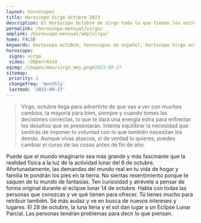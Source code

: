 ```yaml
---
layout: horoscopos
title: Horoscopo Virgo Octubre 2023
description: El Horóscopo Octubre de Virgo todo lo que tienen los astros preparados para este mes, amor, trabajo, familia. Todo sobre astrologia, tarot, predicciones. Horoscopo gratis en español, predicciones y astrología.
permalink: /horoscopo-mensual/virgo/
amplink: /horoscopo-mensual/amp/virgo/
home: FALSE
keywords: horóscopo octubre, horoscopos en español, horóscopo Virgo octubre , horóscopo esperanza gracia, horoscop, horóscopos gratis, horoscopo Virgo, Tarot, Astrologia, Zodíaco, Virgo, horoscopo gratis, horoscopo del mes 
horoscopo:
 signo: virgo
 video: -DQpmrrAIeU
ogimg: /images/mes/virgo_mes.png#2023-09-27
sitemap:
 priority: 1
 changefreq: 'monthly'
 lastmod: '2023-09-27'
---
```



 > Virgo, octubre llega para advertirte de que vas a ver con muchos cambios, la mayoría para bien, siempre y cuando tomes las decisiones correctas, lo que te dará una energía extra para enfrentar los desafíos que se presentarán. Intenta equilibrar la necesidad que sentirás de imponer tu voluntad con lo que también necesitan los demás. Aunque vivas atascos, si de verdad lo quieres, puedes cambiar el curso de las cosas antes de fin de año.



Puede que el mundo imaginario sea más grande y más fascinante que la realidad física a la luz de la actividad lunar del 6 de octubre. Afortunadamente, las demandas del mundo real en tu vida de hogar y familia te pondrán los pies en la tierra. No sientas resentimiento porque te saquen de tu mundo de fantasías. Ten curiosidad y atrévete a pensar de forma original durante el eclipse lunar 14 de octubre. Habla con todas las personas que conozcas y ve qué tienen para ofrecer. Tú tienes mucho para retribuir también. Sé más audaz y ve en busca de nuevos intereses y lugares. El 28 de octubre, la luna llena y el sol dan lugar a un Eclipse Lunar Parcial. Las personas tendrán problemas para decir lo que piensan. 